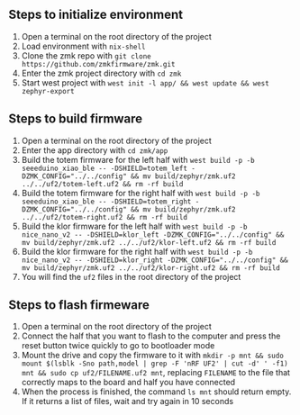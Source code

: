 ## Steps to initialize environment
1. Open a terminal on the root directory of the project
2. Load environment with `nix-shell`
3. Clone the zmk repo with `git clone https://github.com/zmkfirmware/zmk.git`
4. Enter the zmk project directory with `cd zmk`
5. Start west project with `west init -l app/ && west update && west zephyr-export`

## Steps to build firmware
1. Open a terminal on the root directory of the project
2. Enter the app directory with `cd zmk/app`
3. Build the totem firmware for the left half with `west build -p -b seeeduino_xiao_ble -- -DSHIELD=totem_left -DZMK_CONFIG="../../config" && mv build/zephyr/zmk.uf2 ../../uf2/totem-left.uf2 && rm -rf build`
4. Build the totem firmware for the right half with `west build -p -b seeeduino_xiao_ble -- -DSHIELD=totem_right -DZMK_CONFIG="../../config" && mv build/zephyr/zmk.uf2 ../../uf2/totem-right.uf2 && rm -rf build`
5. Build the klor firmware for the left half with `west build -p -b nice_nano_v2 -- -DSHIELD=klor_left -DZMK_CONFIG="../../config" && mv build/zephyr/zmk.uf2 ../../uf2/klor-left.uf2 && rm -rf build`
6. Build the klor firmware for the right half with `west build -p -b nice_nano_v2 -- -DSHIELD=klor_right -DZMK_CONFIG="../../config" && mv build/zephyr/zmk.uf2 ../../uf2/klor-right.uf2 && rm -rf build`
7. You will find the `uf2` files in the root directory of the project

## Steps to flash firmeware
1. Open a terminal on the root directory of the project
2. Connect the half that you want to flash to the computer and press the reset button twice quickly to go to bootloader mode
3. Mount the drive and copy the firmware to it with `mkdir -p mnt && sudo mount $(lsblk -Sno path,model | grep -F 'nRF UF2' | cut -d' ' -f1) mnt && sudo cp uf2/FILENAME.uf2 mnt`, replacing `FILENAME` to the file that correctly maps to the board and half you have connected
4. When the process is finished, the command `ls mnt` should return empty. If it returns a list of files, wait and try again in 10 seconds

